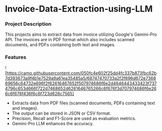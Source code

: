 # Invoice-Data-Extraction-using-LLM
### Project Description
This projects aims to extract data from invoice utilizing Google's Gemini-Pro API. The invoices are in PDF format which also includes scanned documents, and PDFs containing both text and images.
### Features
![https://camo.githubusercontent.com/050fc4e602f25dd4fc337b873fbc62b7d393673a9f4b1e7529a9a61ea35485a5/68747470733a2f2f696d672e736869656c64732e696f2f62616467652f507974686f6e2d4646443433423f7374796c653d666f722d7468652d6261646765266c6f676f3d707974686f6e266c6f676f436f6c6f723d626c7565]
* Extracts data from PDF files (scanned documents, PDFs containing text and images).
* The output can be stored in JSON or CSV format.
* Precision, Recall and F1-Score are used as evaluation metrics.
* Gemini-Pro LLM enhances the accuracy.
